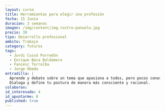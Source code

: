 ```yaml
---
layout: curso
title: Herramientas para elegir una profesión
fecha: 15 Junio
duracion: 3 semanas
imagen: /img/content/img.rostro-panuelo.jpg
precio: 30
tipo: Desarrollo profesional
ambito: Trabajo
category: futuros
tags:
  - Jordi Cussó Porredón
  - Enrique Baca Baldomero
  - Fancesc Torralba
  - Jorge Úbeda
entradilla: |
  Aprende y debate sobre un tema que apasiona a todos, pero pocos conocen bien.
  Dialoga y define tu postura de manera más consciente y racional.
colaboran:
id_interesado: 4
id_apuntarme: 8
published: true
---
```


